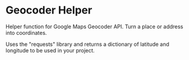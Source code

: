 # Geocoder Helper
Helper function for Google Maps Geocoder API. Turn a place or address into coordinates.

Uses the "requests" library and returns a dictionary of latitude and longitude to be used in your project.
